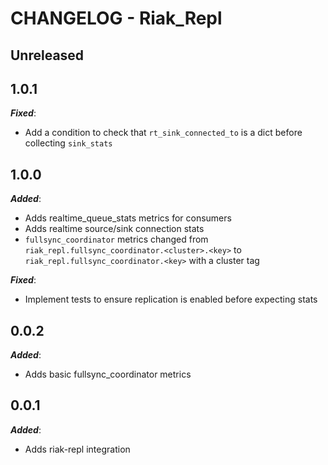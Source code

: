 # CHANGELOG - Riak_Repl

## Unreleased

## 1.0.1

***Fixed***:

* Add a condition to check that `rt_sink_connected_to` is a dict before collecting `sink_stats`

## 1.0.0

***Added***:

* Adds realtime_queue_stats metrics for consumers
* Adds realtime source/sink connection stats
* `fullsync_coordinator` metrics changed from `riak_repl.fullsync_coordinator.<cluster>.<key>` to `riak_repl.fullsync_coordinator.<key>` with a cluster tag

***Fixed***:

* Implement tests to ensure replication is enabled before expecting stats

## 0.0.2

***Added***:

* Adds basic fullsync_coordinator metrics

## 0.0.1

***Added***:

* Adds riak-repl integration
